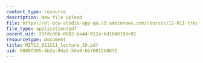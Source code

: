 ```yaml
---
content_type: resource
description: New file Upload
file: https://ol-ocw-studio-app-qa.s3.amazonaws.com/courses/12-811-tropical-meteorology-spring-2011/0880f3054b2a9da556e0bb70015b88f1_MIT12_811S11_lecture_19.pdf
file_type: application/pdf
parent_uid: 23fdcd6b-0082-ba44-012a-bd304810dc02
resourcetype: Document
title: MIT12_811S11_lecture_19.pdf
uid: 0880f305-4b2a-9da5-56e0-bb70015b88f1
---
```

